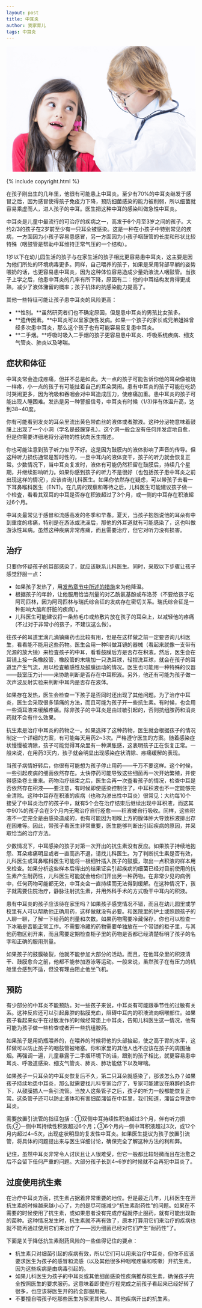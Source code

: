 ```yaml
---
layout: post
title: 中耳炎
author: 我家育儿
tags: 中耳炎
---
```

![中耳炎](images/w8.png)

{% include copyright.html %}


在孩子刚出生的几年里，他很有可能患上中耳炎。至少有70%的中耳炎继发于感冒之后，因为感冒使得孩子免疫力下降，预防细菌感染的能力被削弱，所以细菌就容易乘虚而人，进人孩子的中耳。医生把这种中耳的感染叫做急性中耳炎。

中耳炎是儿童中最流行的可治疗的疾病之一，高发于6个月至3岁之间的孩子。大约2/3的孩子在2岁前至少有一只耳朵被感染。这是一种在小孩子中特别常见的疾病，一方面因为小孩子容易患感冒，另一方面因为小孩子咽鼓管的长度和形状比较特殊（咽鼓管是帮助中耳维持正常气压的一个结构）。

1岁以下在幼儿园生活的孩子与在家生活的孩子相比更容易患中耳炎，这主要是因为他们所处的环境病毒更多。同样，自己喂养的孩子，如果是采用背部平躺的姿势喂奶的话，也更容易患中耳炎，因为这种体位容易造成少量奶液流人咽鼓管。当孩子上学之后，他患中耳炎的几率有所下降，原因有二：他的中耳结构发育得更成熟，减少了液体潴留的概率；孩子机体的抗感染能力提高了。

其他一些特征可能让孩子患中耳炎的风险更高： 

* **性别。**虽然研究者们也不确定原因，但是患中耳炎的男孩比女孩多。
* **遗传因素。**中耳炎可以呈家族性发病。如果一个孩子的家长或兄弟姐妹曾经多次患中耳炎，那么这个孩子也有可能容易反复患中耳炎。
* **二手烟。**呼吸时吸入二手烟的孩子更容易患中耳炎、呼吸系统疾病、细支气管炎、肺炎以及哮喘。

## 症状和体征
中耳炎常会造成疼痛，但并不总是如此。大一点的孩子可能告诉你他的耳朵像被烧一样疼，小一点的孩子有可能扯着自己的耳朵哭闹。患有中耳炎的孩子可能在吃奶时哭闹更多，因为吮吸和吞咽会对中耳造成压力，使疼痛加重。患中耳炎的孩子可能出现人睡困难。发热是另一种警报信号，中耳炎有时候（1/3)伴有体温升高，达到38~40度。

你有可能看到发炎的耳朵里流出黄色带血丝的液体或者脓液。这种分泌物意味着鼓膜上出现了一个小洞（学名是鼓膜穿孔）。这个洞一般会没有任何并发症地自愈，但是你需要详细地将分泌物的性状向医生描述。

你也可能注意到孩子听力似乎不好。这是因为鼓膜内的液体影响了声音的传导。但这种听力损伤通常是暂时性的，一旦中耳内的液体变干，孩子的听力就会恢复正常。少数情况下，当中耳炎复发时，液体有可能仍然积留在鼓膜后，持续几个星期，并继续影响听力。如果你感到孩子的听力不是很好（也包括孩子患中耳炎之前出现这样的情况），应该咨询儿科医生。如果你依然存在疑虑，可以带孩子去看一下耳鼻喉科医生（ENT)。在几周的观察和等待之后，儿科医生可能建议孩子做一个检査，看看其双耳的中耳是否存在积液超过了3个月，或一侧的中耳存在积液超过6个月。

中耳炎最常见于感冒和流感高发的冬季和早春。夏天，当孩子抱怨说他的耳朵有中到重度的疼痛，特别是在游泳或洗澡后，那他的外耳道就有可能感染了，这也叫做游泳性耳病。虽然这种疾病非常疼痛，而且需要治疗，但它对听力没有损害。

## 治疗
只要你怀疑孩子的耳部感染了，就应该联系儿科医生。同时，采取以下步骤让孩子感觉舒服一点：

* 如果孩子发热了，用[发热章节中所述的措施](http://www.wojiayuer.com/201299057150)来为他降温。
* 根据孩子的年龄，让他服用恰当剂量的对乙酰氨基酚或布洛芬（不要给孩子吃阿司匹林，因为阿司匹林与瑞氏综合征的发病存在密切关系。瑞氏综合征是一种影响大脑和肝脏的疾病）。
* 儿科医生可能建议将一条热毛巾或热敷片放在孩子的耳朵上，以减轻他的疼痛(不过对于非常小的孩子，不建议这么做）。

往孩子的耳道里滴几滴镇痛药也比较有用，但是在这样做之前一定要咨询儿科医生，看看能不能用这些药物。医生会用一种叫做耳镜的器械（看起来就像一支带有光源的放大镜）来检査孩子的中耳，看看鼓膜后方是否存在积液。然后，医生会在耳镜上接一条橡胶管，橡胶管的末端加一只洗耳球，轻捏洗耳球，就会在孩子的耳道里产生气流，用以检査敏感性及鼓膜运动的情况。医生也可能用一种特殊的仪器——鼓室压力计——来协助判断是否存在中耳积液。另外，他还有可能为孩子做一次声波反射实验来判断中耳内是否存在液体。

如果存在发热，医生会检查一下孩子是否同时还出现了其他问题。为了治疗中耳炎，医生会采取很多镇痛的方法，而且可能为孩子开一些抗生素。有时候，也会用一些滴耳液来缓解疼痛。除非孩子的中耳炎是由过敏引起的，否则抗组胺药和消炎药就不会有什么效果。

抗生素是治疗中耳炎的药物之一。如果选择了这种药物，医生就会根据孩子的情况制定一个详细的方案，有可能每天用药2~3次。严格遵守医生的方案。随着感染症状慢慢被清除，孩子可能觉得耳朵里有一种满胀感，这表明孩子正在恢复正常。一般来说，在用药3天内，孩子就会明显出现感染症状清除、疼痛缓解的表现。

当孩子病情好转后，你很有可能想为孩子停止用药——千万不要这样。这个时候，一些引起疾病的细菌依然存在。太快停药可能导致这些细菌再一次开始繁殖，并使得感染卷土重来。药物治疗结束之后，医生会再一次査看孩子的情况，检查中耳是否依然存在积液——要注意，有时候即使感染控制住了，中耳积液也不一定能够完全清除。这种中耳存在积液的疾病（也称为渗出性中耳炎）很常见：大约每10个接受了中耳炎治疗的孩子中，就有5个会在治疗结束后继续出现中耳积液，而这其中90%的孩子会在3个月内无需治疗自行痊愈——积液被自行吸收。同样，这些积液不一定完全是由感染造成的，也有可能因为咽喉上方的腺体肿大导致积液排出存在困难等。因此，带孩子看医生非常重要，医生能够判断出引起疾病的原因，并采取恰当的治疗方法。

少数情况下，中耳感染的孩子对第一次开出的抗生素没有反应。如果孩子持续地抱怨、耳朵疼痛明显或者一直高热不退，请找儿科医生。为了判断抗生素是否有效，儿科医生或耳鼻喉科医生可能将一根细针插入孩子的鼓膜，取出一点积液的样本用来检查。如果分析这些样本后得出的结果证实引起疾病的细菌已经对目前使用的抗生素产生耐药性，儿科医生可能就会给你们开出另一种药物。在非常少见的病例中，任何药物可能都无效，中耳炎会一直持续而无法得到缓解。在这种情况下，孩子就需要住院治疗，静脉注射抗生素，并用外科手术的方式吸干中耳内的积液。

患有中耳炎的孩子应该待在家里吗？如果孩子感觉情况不错，而且在幼儿园里或学校里有人可以帮助他正确用药，这样做就没有必要。和医院里的护士或照顾孩子的人聊一聊，了解一下给药的剂量和次数。如果药物需要冷藏保存，你也可以检查一下冰箱是否能正常工作。不需要冷藏的药物需要单独放在一个带锁的柜子里，与其他药物区别开来，而且需要定期检查柜子里的药物是否都已经清楚标明了孩子的名字和正确的服用剂量。



如果孩子的鼓膜破裂，他就不能参加大部分的活动。而且，在他耳朵里的积液清干、鼓膜愈合之前，他都不能参加游泳等运动。一般来说，虽然孩子在有压力的机舱里会感到不适，但没有理由阻止他坐飞机。

## 预防
有少部分的中耳炎不能预防。对一些孩子来说，中耳炎有可能跟季节性的过敏有关系。这种反应还可以引起鼻腔的黏膜充血，阻碍中耳内的积液流向咽喉部位。如果孩子看起来似乎在过敏发作的时候经常患上中耳炎，告知儿科医生这一情况，他有可能为孩子做一些检查或者开一些抗组胺药。

如果孩子是用奶瓶喂养的，在喂养的时候将他的头部抬起，使之高于胃的水平，这样做可以防止孩子的咽鼓管被堵塞。你和家里的其他人也不应该在孩子的周围抽烟。再强调一遍，儿童暴露于二手烟环境下的话，跟别的孩子相比，就更容易患中耳炎、呼吸道感染、细支气管炎、肺炎、肺功能低下以及哮喘。

如果孩子一只耳朵的中耳炎恢复后不久，第二只耳朵就感染了，那该怎么办？如果孩子持续地患中耳炎，那么就需要找儿科专家治疗了，专家可能建议在麻醉的条件下，从鼓膜插人一条引流管。当放人这条管子之后，孩子的听力一般都能恢复正常。这条管子还可以防止液体和有害细菌潴留在中耳里，我们知道，潴留会导致中耳炎。

需要放置引流管的指征包括：①双侧中耳持续性积液超过3个月，伴有听力损伤;②一侧中耳持续性积液超过6个月；③6个月内一侧中耳积液超过3次，或12个月内超过4~5次，出现症状明显的复发性中耳炎。如果医生提议为孩子放置引流管，将具体的问题提出来与医生详细讨论，确保完全了解这种方法的利和弊。

记住，虽然中耳炎非常令人讨厌且让人很难受，但它一般都比较轻微而且在治愈之后不会留下任何严重的问题。大部分孩子长到4~6岁的时候就不会再犯中耳炎了。


## 过度使用抗生素
在治疗中耳炎方面，抗生素占据着非常重要的地位。但是最近几年，儿科医生在开抗生素的时候越来越小心了，为的是尽可能减少“抗生素耐药性”的问题。如果在不需要的时候使用了抗生素，或如果患者没有完成疗程就停止服药，就有可能出现新的菌种。这种情况发生时，抗生素就不再有效了，原本打算用它们来治疗的疾病也就不能再通过使用它们来治疗了——因为细菌已经对它们产生“耐药性”了。

下面是关于降低抗生素耐药风险的一些值得记住的要点：

* 抗生素只对细菌引起的疾病有效，所以它们可以用来治疗中耳炎，但你不应该要求医生为孩子的感冒和流感（以及其他很多种咽喉疼痛和咳嗽）开抗生素，因为这些疾病是由病毒引起的。
* 如果儿科医生为孩子的中耳炎或其他细菌感染性疾病推荐抗生素，确保孩子完全按照医生的要求服药。这意味着即使在疗程完成之前孩子看起来已经好转了很多，也应该将医生开的药全部服用完。
* 不要擅自喂孩子吃那些医生为家里其他人、其他疾病开出的抗生素。